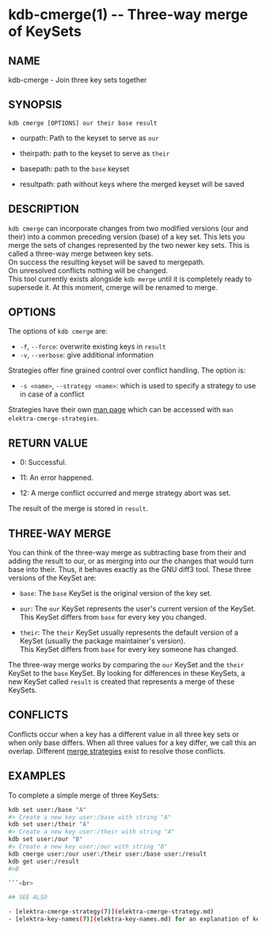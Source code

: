 # kdb-cmerge(1) -- Three-way merge of KeySets

## NAME

kdb-cmerge - Join three key sets together

## SYNOPSIS

`kdb cmerge [OPTIONS] our their base result`

- ourpath:
  Path to the keyset to serve as `our`<br>

- theirpath:
  path to the keyset to serve as `their`<br>

- basepath:
  path to the `base` keyset<br>

- resultpath:
  path without keys where the merged keyset will be saved<br>

## DESCRIPTION

`kdb cmerge` can incorporate changes from two modified versions (our and their) into a common preceding version (base) of a key set. This lets you merge the sets of changes represented by the two newer key sets. This is called a three-way merge between key sets.<br>
On success the resulting keyset will be saved to mergepath.<br>
On unresolved conflicts nothing will be changed.<br>
This tool currently exists alongside `kdb merge` until it is completely ready to supersede it. At this moment, cmerge will be renamed to merge.

## OPTIONS

The options of `kdb cmerge` are:

- `-f`, `--force`: overwrite existing keys in `result`
- `-v`, `--verbose`: give additional information

Strategies offer fine grained control over conflict handling. The option is:

- `-s <name>`, `--strategy <name>`: which is used to specify a strategy to use in case of a conflict

Strategies have their own [man page](/doc/help/elektra-cmerge-strategy.md) which can be accessed with `man elektra-cmerge-strategies`.

## RETURN VALUE

- 0:
  Successful.

- 11:
  An error happened.

- 12:
  A merge conflict occurred and merge strategy abort was set.

The result of the merge is stored in `result`.

## THREE-WAY MERGE

You can think of the three-way merge as subtracting base from their and adding the result to our, or as merging into our the changes that would turn base into their. Thus, it behaves exactly as the GNU diff3 tool.
These three versions of the KeySet are:<br>

- `base`:
  The `base` KeySet is the original version of the key set.<br>

- `our`:
  The `our` KeySet represents the user's current version of the KeySet.<br>
  This KeySet differs from `base` for every key you changed.<br>

- `their`:
  The `their` KeySet usually represents the default version of a KeySet (usually the package maintainer's version).<br>
  This KeySet differs from `base` for every key someone has changed.<br>

The three-way merge works by comparing the `our` KeySet and the `their` KeySet to the `base` KeySet. By looking for differences in these KeySets, a new KeySet called `result` is created that represents a merge of these KeySets.<br>

## CONFLICTS

Conflicts occur when a key has a different value in all three key sets or when only base differs. When all three values for a key differ, we call this an overlap. Different [merge strategies](elektra-cmerge-strategy.md) exist to resolve those conflicts.<br>

## EXAMPLES

To complete a simple merge of three KeySets:<br>

````sh
kdb set user:/base "A"
#> Create a new key user:/base with string "A"
kdb set user:/their "A"
#> Create a new key user:/their with string "A"
kdb set user:/our "B"
#> Create a new key user:/our with string "B"
kdb cmerge user:/our user:/their user:/base user:/result
kdb get user:/result
#>B

```<br>

## SEE ALSO

- [elektra-cmerge-strategy(7)](elektra-cmerge-strategy.md)
- [elektra-key-names(7)](elektra-key-names.md) for an explanation of key names.
````
